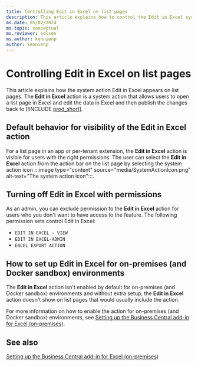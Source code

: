 ```yaml
---
title: Controlling Edit in Excel on list pages
description: This article explains how to control the Edit in Excel system action on list pages.
ms.date: 05/02/2024
ms.topic: conceptual
ms.reviewer: solsen
ms.author: kennienp
author: kennienp
---
```


# Controlling Edit in Excel on list pages

This article explains how the system action Edit in Excel appears on list pages. The **Edit in Excel** action is a system action that allows users to open a list page in Excel and edit the data in Excel and then publish the changes back to [!INCLUDE [prod_short](includes/prod_short.md)]. 

## Default behavior for visibility of the Edit in Excel action

For a list page in an app or per-tenant extension, the **Edit in Excel** action is visible for users with the right permissions. The user can select the **Edit in Excel** action from the action bar on the list page by selecting the system action icon :::image type="content" source="media/SystemActionIcon.png" alt-text="The system action icon":::.

## Turning off Edit in Excel with permissions

As an admin, you can exclude permission to the **Edit in Excel** action for users who you don't want to have access to the feature. The following permission sets control Edit in Excel: 

- `EDIT IN EXCEL - VIEW`
- `EDIT IN EXCEL-ADMIN`
- `EXCEL EXPORT ACTION`

## How to set up Edit in Excel for on-premises (and Docker sandbox) environments 

The **Edit in Excel** action isn't enabled by default for on-premises (and Docker sandbox) environments and without extra setup, the **Edit in Excel** action doesn't show on list pages that would usually include the action. 

For more information on how to enable the action for on-premises (and Docker sandbox) environments, see [Setting up the Business Central add-in for Excel (on-premises)](../administration/configuring-excel-addin.md).

## See also

[Setting up the Business Central add-in for Excel (on-premises)](../administration/configuring-excel-addin.md)  